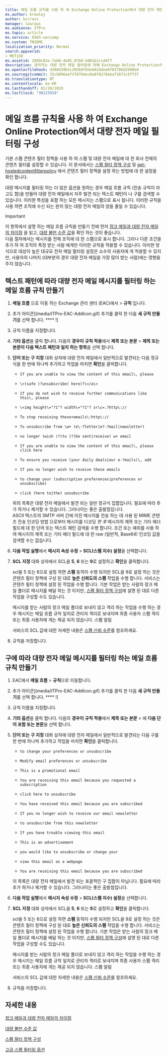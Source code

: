 ```yaml
---
title: 메일 흐름 규칙을 사용 하 여 Exchange Online Protection에서 대량 전자 메일 필터링 구성
ms.author: krowley
author: kccross
manager: laurawi
ms.audience: ITPro
ms.topic: article
ms.service: O365-seccomp
ms.custom: TN2DMC
localization_priority: Normal
search.appverid:
- MET150
ms.assetid: 2889c82e-fab0-4e85-87b0-b001b2ccd4f7
description: 관리자는 대량 전자 메일 필터링에 대해 Exchange Online Protection의 메일 흐름 규칙을 사용 하는 방법에 대해 알아봅니다.
ms.openlocfilehash: d308439b5c26569f85eb62ddee6f01786d2998b9
ms.sourcegitcommit: 32cb896aef370764ec6e8f8278ebaf16f1c5ff37
ms.translationtype: MT
ms.contentlocale: ko-KR
ms.lasthandoff: 02/20/2019
ms.locfileid: "30123919"
---
```

# <a name="use-mail-flow-rules-to-configure-bulk-email-filtering-in-exchange-online-protection"></a>메일 흐름 규칙을 사용 하 여 Exchange Online Protection에서 대량 전자 메일 필터링 구성

기본 스팸 콘텐츠 필터 정책을 사용 하 여 스팸 및 대량 전자 메일에 대 한 회사 전체의 콘텐츠 필터를 설정할 수 있습니다. 이 문서에서는 [스팸 필터 정책 구성](configure-your-spam-filter-policies.md) 및 [get-hostedcontentfilterpolicy](https://docs.microsoft.com/powershell/module/exchange/antispam-antimalware/Set-HostedContentFilterPolicy?view=exchange-ps) 에서 콘텐츠 필터 정책을 설정 하는 방법에 대 한 설정을 확인 합니다. 
  
대량 메시지를 필터링 하는 더 많은 옵션을 원하는 경우 메일 흐름 규칙 (전송 규칙이 라고도 함)을 만들어 대량 전자 메일에서 자주 발견 되는 텍스트 패턴이 나 구를 검색할 수 있습니다. 이러한 특성을 포함 하는 모든 메시지는 스팸으로 표시 됩니다. 이러한 규칙을 사용 하면 조직에 수신 되는 원치 않는 대량 전자 메일의 양을 줄일 수 있습니다.

> [!IMPORTANT]
> 이 항목에서 설명 하는 메일 흐름 규칙을 만들기 전에 먼저 [정크 메일과 대량 전자 메일의 차이점](what-s-the-difference-between-junk-email-and-bulk-email.md) 을 읽고, [대량 불만 수준 값](bulk-complaint-level-values.md)을 확인 하는 것이 좋습니다.<br>다음 절차에서는 메시지를 전체 조직에 대 한 스팸으로 표시 합니다. 그러나 다른 조건을 추가 하 여 조직의 특정 받는 사람 에게만 이러한 규칙을 적용할 수 있습니다. 이러한 방식으로 대상이 높은 대규모 전자 메일 필터링 설정은 소수의 사용자에 게 적용할 수 있지만, 사용자의 나머지 (대부분의 경우 대량 전자 메일을 가장 많이 받는 사람)에는 영향을 주지 않습니다. 
  
## <a name="create-a-mail-flow-rule-to-filter-bulk-email-messages-based-on-text-patterns"></a>텍스트 패턴에 따라 대량 전자 메일 메시지를 필터링 하는 메일 흐름 규칙 만들기

1. **메일 흐름** 으로 이동 하는 Exchange 관리 센터 (EAC)에서 \> **규칙** 입니다.
    
2. 추가 아이콘](media/ITPro-EAC-AddIcon.gif) 추가를 클릭 한 다음 **새 규칙 만들기**를 선택 합니다. **** ![
    
3. 규칙 이름을 지정합니다.
    
4. **기타 옵션**을 클릭 합니다. 다음의 **경우이 규칙 적용**에서 **제목 또는 본문** \> **제목 또는 본문이 다음 텍스트 패턴과 일치 하는 항목**을 선택 합니다.
    
5. **단어 또는 구 지정** 대화 상자에 대량 전자 메일에서 일반적으로 발견되는 다음 정규식을 한 번에 하나씩 추가하고 작업을 마치면 **확인**을 클릭합니다. 
    
   - `If you are unable to view the content of this email\, please`
    
   - `\>(safe )?unsubscribe( here)?\</a\>`
    
   - `If you do not wish to receive further communications like this\, please`
    
   - `\<img height\="?1"? width\="?1"? sr\c=.?http\://`
    
   - `To stop receiving these+emails\:http\://`
    
   - `To unsubscribe from \w+ (e\-?letter|e?-?mail|newsletter)`
    
   - `no longer (wish )?(to )?(be sent|receive) w+ email`
    
   - `If you are unable to view the content of this email\, please click here`
    
   - `To ensure you receive (your daily deals|our e-?mails)\, add`
    
   - `If you no longer wish to receive these emails`
    
   - `to change your (subscription preferences|preferences or unsubscribe)`
    
   - `click (here to|the) unsubscribe`
    
   위의 목록은 대량 전자 메일에서 발견 되는 일반 정규식 집합입니다. 필요에 따라 추가 하거나 제거할 수 있습니다. 그러나이는 좋은 출발점입니다.<br>ASCII 텍스트의 SMTP 서버 간에 이진 메시지를 전송 하는 데 사용 된 MIME 콘텐츠 전송 인코딩 방법 으로부터 메시지를 디코딩 *한 후* 메시지의 제목 또는 기타 헤더 필드에 대 한 단어 또는 텍스트 패턴 검색을 수행 합니다. 조건 또는 예외를 사용 하 여 메시지의 제목 또는 기타 헤더 필드에 대 한 raw (일반적, Base64) 인코딩 값을 검색할 수는 없습니다. 
    
6. **다음 작업 실행**에서 **메시지 속성 수정** \> **SCL(스팸 지수) 설정**을 선택합니다.
    
7. **SCL 지정** 대화 상자에서 SCL을 **5**, **6** 또는 **9**로 설정하고 **확인**을 클릭합니다.
    
   scl을 5 또는 6으로 설정 하면 **스팸** 동작이 수행 되지만 SCL을 9로 설정 하는 것은 콘텐츠 필터 정책에 구성 된 대로 **높은 신뢰도의 스팸** 작업을 수행 합니다. 서비스는 콘텐츠 필터 정책에 설정 된 작업을 수행 합니다. 기본 작업은 받는 사람의 정크 메일 폴더로 메시지를 배달 하는 것 이지만, [스팸 필터 정책 구성](configure-your-spam-filter-policies.md)에 설명 된 대로 다른 작업을 구성할 수도 있습니다.
    
   메시지를 받는 사람의 정크 메일 폴더로 보내지 않고 격리 하는 작업을 수행 하는 경우 메시지는 메일 흐름 규칙 일치로 관리자 격리로 보내지며 최종 사용자 스팸 격리 또는 최종 사용자에 게는 제공 되지 않습니다. 스팸 알림 
  
   서비스의 SCL 값에 대한 자세한 내용은 [스팸 신뢰 수준](spam-confidence-levels.md)를 참조하세요.
    
8. 규칙을 저장합니다.
    
## <a name="create-a-mail-flow-rule-to-filter-bulk-email-messages-based-on-phrases"></a>구에 따라 대량 전자 메일 메시지를 필터링 하는 메일 흐름 규칙 만들기

1. EAC에서 **메일 흐름** \> **규칙**으로 이동합니다.
    
2. 추가 아이콘](media/ITPro-EAC-AddIcon.gif) 추가를 클릭 한 다음 **새 규칙 만들기**를 선택 합니다. **** ![
    
3. 규칙 이름을 지정합니다.
    
4. **기타 옵션**을 클릭 합니다. 다음의 **경우이 규칙 적용**에서 **제목 또는 본문** \> 에 **다음 단어 포함 또는 본문**을 선택 합니다.
    
5. **단어 또는 구 지정** 대화 상자에 대량 전자 메일에서 일반적으로 발견되는 다음 구를 한 번에 하나씩 추가하고 작업을 마치면 **확인**을 클릭합니다. 
    
   - `to change your preferences or unsubscribe`
    
   - `Modify email preferences or unsubscribe`
    
   - `This is a promotional email`
    
   - `You are receiving this email because you requested a subscription`
    
   - `click here to unsubscribe`
    
   - `You have received this email because you are subscribed`
    
   - `If you no longer wish to receive our email newsletter`
    
   - `to unsubscribe from this newsletter`
    
   - `If you have trouble viewing this email`
    
   - `This is an advertisement`
    
   - `you would like to unsubscribe or change your`
    
   - `view this email as a webpage`
    
   - `You are receiving this email because you are subscribed`
    
   이 목록은 대량 전자 메일에서 발견 되는 포괄적인 구 집합이 아닙니다. 필요에 따라 추가 하거나 제거할 수 있습니다. 그러나이는 좋은 출발점입니다.
    
6. **다음 작업 실행**에서 **메시지 속성 수정** \> **SCL(스팸 지수) 설정**을 선택합니다.
    
7. **SCL 지정** 대화 상자에서 SCL을 **5**, **6** 또는 **9**로 설정하고 **확인**을 클릭합니다.
    
   scl을 5 또는 6으로 설정 하면 **스팸** 동작이 수행 되지만 SCL을 9로 설정 하는 것은 콘텐츠 필터 정책에 구성 된 대로 **높은 신뢰도의 스팸** 작업을 수행 합니다. 서비스는 콘텐츠 필터 정책에 설정 된 작업을 수행 합니다. 기본 작업은 받는 사람의 정크 메일 폴더로 메시지를 배달 하는 것 이지만, [스팸 필터 정책 구성](configure-your-spam-filter-policies.md)에 설명 된 대로 다른 작업을 구성할 수도 있습니다.
    
   메시지를 받는 사람의 정크 메일 폴더로 보내지 않고 격리 하는 작업을 수행 하는 경우 메시지는 메일 흐름 규칙 일치로 관리자 격리로 보내지며 최종 사용자 스팸 격리 또는 최종 사용자에 게는 제공 되지 않습니다. 스팸 알림 
  
   서비스의 SCL 값에 대한 자세한 내용은 [스팸 신뢰 수준](spam-confidence-levels.md)를 참조하세요.

8. 규칙을 저장합니다.

## <a name="for-more-information"></a>자세한 내용

[정크 메일과 대량 전자 메일의 차이점](what-s-the-difference-between-junk-email-and-bulk-email.md)

[대량 불만 수준 값](bulk-complaint-level-values.md)

[스팸 필터 정책 구성](configure-your-spam-filter-policies.md)

[고급 스팸 필터링 옵션](advanced-spam-filtering-asf-options.md)
